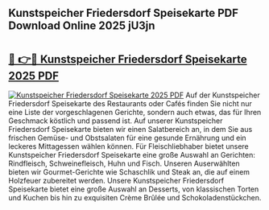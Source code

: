 ## Kunstspeicher Friedersdorf Speisekarte PDF Download Online 2025 jU3jn

# <h2><a href="http://gccqsz.nevu.top/?p=Kunstspeicher+Friedersdorf+Speisekarte">🔗 👉🔴 Kunstspeicher Friedersdorf Speisekarte 2025 PDF</a></h2>

[![Kunstspeicher Friedersdorf Speisekarte 2025 PDF](https://i.imgur.com/dBaPXMq.png)](http://gccqsz.nevu.top/?p=Kunstspeicher+Friedersdorf+Speisekarte)
Auf der Kunstspeicher Friedersdorf Speisekarte des Restaurants oder Cafés finden Sie nicht nur eine Liste der vorgeschlagenen Gerichte, sondern auch etwas, das für Ihren Geschmack köstlich und passend ist. Auf unserer Kunstspeicher Friedersdorf Speisekarte bieten wir einen Salatbereich an, in dem Sie aus frischen Gemüse- und Obstsalaten für eine gesunde Ernährung und ein leckeres Mittagessen wählen können. Für Fleischliebhaber bietet unsere Kunstspeicher Friedersdorf Speisekarte eine große Auswahl an Gerichten: Rindfleisch, Schweinefleisch, Huhn und Fisch. Unseren Auserwählten bieten wir Gourmet-Gerichte wie Schaschlik und Steak an, die auf einem Holzfeuer zubereitet werden. Unsere Kunstspeicher Friedersdorf Speisekarte bietet eine große Auswahl an Desserts, von klassischen Torten und Kuchen bis hin zu exquisiten Crème Brûlée und Schokoladenstückchen.
